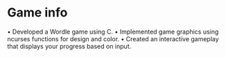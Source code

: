 # Game info
• Developed a Wordle game using C.
• Implemented game graphics using ncurses functions for design and color.
• Created an interactive gameplay that displays your progress based on input.
